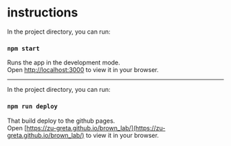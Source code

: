 # instructions
In the project directory, you can run:

### `npm start`

Runs the app in the development mode.\
Open [http://localhost:3000](http://localhost:3000) to view it in your browser.

---

In the project directory, you can run:

### `npm run deploy`

That build deploy to the github pages.\
Open [https://zu-greta.github.io/brown_lab/](https://zu-greta.github.io/brown_lab/) to view it in your browser.